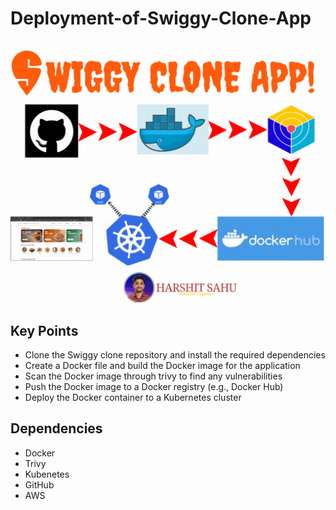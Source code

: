 # Deployment-of-Swiggy-Clone-App
![image](https://github.com/harshitsahu2311/Swiggy-Clone-Deployment/blob/main/Photos/wiggy.gif)

## Key Points
- Clone the Swiggy clone repository and install the required dependencies
- Create a Docker file and build the Docker image for the application
- Scan the Docker image through trivy to find any vulnerabilities
- Push the Docker image to a Docker registry (e.g., Docker Hub)
- Deploy the Docker container to a Kubernetes cluster

## Dependencies
- Docker
- Trivy
- Kubenetes
- GitHub
- AWS
